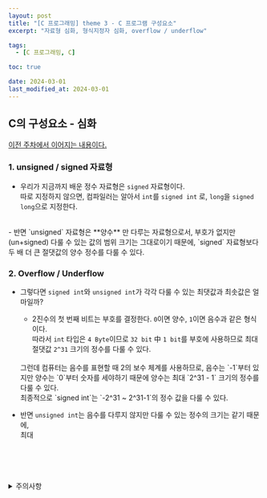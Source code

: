 ```yaml
---
layout: post
title: "[C 프로그래밍] theme 3 - C 프로그램 구성요소"
excerpt: "자료형 심화, 형식지정자 심화, overflow / underflow"

tags:
  - [C 프로그래밍, C]

toc: true

date: 2024-03-01
last_modified_at: 2024-03-01
---
```

## C의 구성요소 - 심화
[이전 주차에서 이어지는 내용이다.][def]  
### 1. unsigned / signed 자료형
- 우리가 지금까지 배운 정수 자료형은 `signed` 자료형이다.  
따로 지정하지 않으면, 컴파일러는 알아서 `int`를 `signed int` 로, `long`을 `signed long`으로 지정한다.   
<br>
- 반면 `unsigned` 자료형은 **양수** 만 다루는 자료형으로서,  
부호가 없지만(un+signed) 다룰 수 있는 값의 범위 크기는 그대로이기 때문에,  
`signed` 자료형보다 두 배 더 큰 절댓값의 양수 정수를 다룰 수 있다.  
<br>

### 2. Overflow / Underflow
- 그렇다면 `signed int`와 `unsigned int`가 각각 다룰 수 있는 최댓값과 최솟값은 얼마일까?  

  - 2진수의 첫 번째 비트는 부호를 결정한다. `0`이면 양수, `1`이면 음수과 같은 형식이다.  
  따라서 `int` 타입은 `4 Byte`이므로 `32 bit` 中 `1 bit`를 부호에 사용하므로 최대 절댓값 `2^31` 크기의 정수를 다룰 수 있다.  
  <br>
  그런데 컴퓨터는 음수를 표현할 때 2의 보수 체계를 사용하므로,  
  음수는 `-1`부터 있지만 양수는 `0`부터 숫자를 세야하기 때문에  
  양수는 최대 `2^31 - 1` 크기의 정수를 다룰 수 있다.  
  <br>
  최종적으로 `signed int`는 `-2^31 ~ 2^31-1`의 정수 값을 다룰 수 있다.  
  <br>

- 반면 `unsigned int`는 음수를 다루지 않지만 다룰 수 있는 정수의 크기는 같기 때문에,  
최대 

<br>
<br>
<br>
<br>
<details>
<summary>주의사항</summary>
<div markdown="1">

이 포스팅은 강원대학교 최미정 교수님의 C 프로그래밍 수업을 들으며 내용을 정리 한 것입니다.  
수업 내용에 대한 저작권은 교수님께 있으니,  
다른 곳으로의 무분별한 내용 복사를 자제해 주세요.

</div>
</details>

[def]: https://orbit3230.github.io/2024/02/29/C_theme2/#c%EC%9D%98-%EC%97%AC%EB%9F%AC-%EC%9A%94%EC%86%8C%EB%93%A4